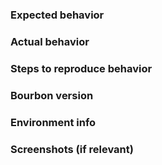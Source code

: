 ### Expected behavior

### Actual behavior

### Steps to reproduce behavior

### Bourbon version

### Environment info

### Screenshots (if relevant)
